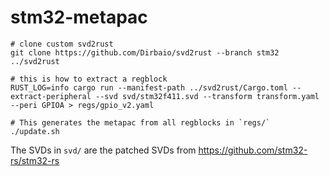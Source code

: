 # stm32-metapac

    # clone custom svd2rust
    git clone https://github.com/Dirbaio/svd2rust --branch stm32 ../svd2rust

    # this is how to extract a regblock
    RUST_LOG=info cargo run --manifest-path ../svd2rust/Cargo.toml -- extract-peripheral --svd svd/stm32f411.svd --transform transform.yaml --peri GPIOA > regs/gpio_v2.yaml

    # This generates the metapac from all regblocks in `regs/`
    ./update.sh


The SVDs in `svd/` are the patched SVDs from https://github.com/stm32-rs/stm32-rs
